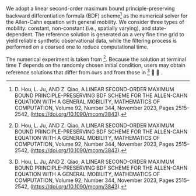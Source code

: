 We adopt a linear second-order maximum bound principle-preserving backward differentiation formula (BDF) scheme[^1] as the numerical solver for the Allen-Cahn equation with general mobility. We consider three types of mobility: constant, non-constant (i.e., spatially varying), and state-dependent. The reference solution is generated on a very fine time grid to yield reliable synthetic observational data, while the filtering process is performed on a coarsed one to reduce computational time. 

The numerical experiment is taken from [^1]. Because the solution at terminal time $T$ depends on the randomly chosen initial condition, users may obtain reference solutions that differ from ours and from those in [^1] :dizzy: :dizzy: .

[^1]: D. Hou, L. Ju, AND Z. Qiao, A LINEAR SECOND-ORDER MAXIMUM BOUND PRINCIPLE-PRESERVING BDF SCHEME FOR THE ALLEN-CAHN EQUATION WITH A GENERAL MOBILITY, MATHEMATICS OF COMPUTATION, Volume 92, Number 344, November 2023, Pages 2515–2542, (https://doi.org/10.1090/mcom/3843).
